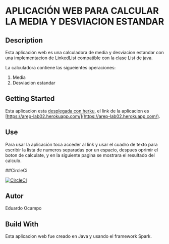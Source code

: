 # APLICACIÓN WEB PARA CALCULAR LA MEDIA Y DESVIACION ESTANDAR

## Description
Esta aplicación web es una calculadora de media y desviacion estandar con una implementacion de LinkedList compatible con la clase List de java.

La calculadora contiene las sigueientes operaciones:

  1. Media
  2. Desviacion estandar	

## Getting Started
Esta aplicacion esta [desplegada con herku](https://arep-lab02.herokuapp.com/), el link de la aplicacion es [https://arep-lab02.herokuapp.com/](https://arep-lab02.herokuapp.com/).

## Use
Para usar la aplicación toca acceder al link y usar el cuadro de texto para escribir la lista de numeros separadas por un espacio, despues oprimir el boton de calculate, y en la siguiente pagina se mostrara el resultado del calculo.

##CircleCi

[![CircleCI](https://circleci.com/gh/eocampo2728/AREP-Lab02.svg?style=svg)](https://circleci.com/gh/eocampo2728/AREP-Lab02)

## Autor
Eduardo Ocampo

## Build With
Esta aplicacion web fue creado en Java y usando el framework Spark.
